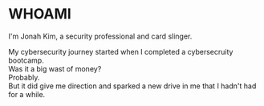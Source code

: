 # WHOAMI

I'm Jonah Kim, a security professional and card slinger.

My cybersecurity journey started when I completed a cybersecruity bootcamp.\
Was it a big wast of money?\
Probably. \
But it did give me direction and sparked a new drive in me that I hadn't had for a while. 


